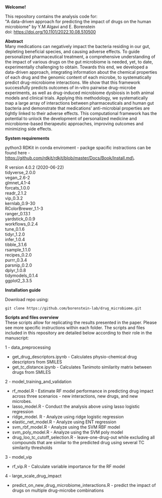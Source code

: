 

**Welcome!**  

This repository contains the analysis code for:   
"A data-driven approach for predicting the impact of drugs on the human microbiome" by Y.M Algavi and E. Borenstein  
doi: https://doi.org/10.1101/2022.10.08.510500 

**Abstract**  
Many medications can negatively impact the bacteria residing in our gut, depleting beneficial species, and causing adverse effects. To guide personalized pharmaceutical treatment, a comprehensive understanding of the impact of various drugs on the gut microbiome is needed, yet, to date, experimentally challenging to obtain. Towards this end, we developed a data-driven approach, integrating information about the chemical properties of each drug and the genomic content of each microbe, to systematically predict drug-microbiome interactions. We show that this framework successfully predicts outcomes of in-vitro pairwise drug-microbe experiments, as well as drug-induced microbiome dysbiosis in both animal models and clinical trials. Applying this methodology, we systematically map a large array of interactions between pharmaceuticals and human gut bacteria and demonstrate that medications’ anti-microbial properties are tightly linked to their adverse effects. This computational framework has the potential to unlock the development of personalized medicine and microbiome-based therapeutic approaches, improving outcomes and minimizing side effects. 

**System requirements**

python3
RDKit in conda enviroment - packge spacific instractions can be found here - https://github.com/rdkit/rdkit/blob/master/Docs/Book/Install.md\.

R version 4.0.2 (2020-06-22)    
tidyverse_2.0.0    
vegan_2.6-2     
glmnet_4.1-4         
forcats_1.0.0            
readr_2.1.2           
vip_0.3.2           
kernlab_0.9-30           
RColorBrewer_1.1-3         
ranger_0.13.1       
yardstick_0.0.9       
workflows_0.2.4       
tune_0.1.6         
tidyr_1.2.0         
infer_1.0.4         
tibble_3.1.6        
rsample_1.1.0          
recipes_0.2.0       
purrr_0.3.4           
parsnip_0.2.0      
dplyr_1.0.8          
tidymodels_0.1.4         
ggplot2_3.3.5          

**Installation guide**    

Download repo using: 
````
git clone https://github.com/borenstein-lab/drug_microbiome.git 
````
 

**Scripts and files overview**    
These scripts allow for replicating the results presented in the paper. 
Please see more specific instructions within each folder.
The scripts and files included in this repository are detailed below according to their role in the manuscript:  

1 - data_preprocessing  
- get_drug_descriptors.ipynb - Calculates physio-chemical drug descriptors from SMILES   
- get_tc_distance.ipynb - Calculates Tanimoto similarity matrix between drugs from SMILES  

2 - model_training_and_validation  
- rf_model.R - Estimate RF model performance in predicting drug impact across three scenarios - new interactions, new drugs, and new microbes.  
- lasso_model.R - Conduct the analysis above using lasso logistic regression  
- ridge_model. R - Analyze using ridge logistic regression  
- elastic_net_model.R - Analyze using ENT regression  
- svm_rbf_model.R - Analyze using the SVM RBF model  
- svm_poly_model.R - Analyze using the SVM poly model  
- drug_loo_tc_cutoff_selection.R - leave-one-drug-out while excluding all compounds that are similar to the predicted drug using several TC similarity thresholds    

3 - model_vip 
 - rf_vip.R - Calculate variable importance for the RF model  
  
4 - large_scale_drug_impact
- predict_on_new_drug_microbiome_interactions.R - predict the impact of drugs on multiple drug-microbe combinations   
  





